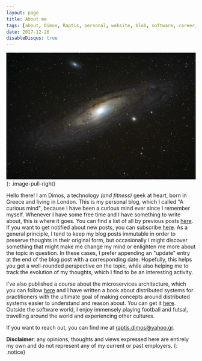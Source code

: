 ```yaml
---
layout: page
title: About me
tags: [about, Dimos, Raptis, personal, website, blob, software, career, professional]
date: 2017-12-26
disableDisqus: true
---
```


![About me Image](/assets/img/andromeda.jpg)
{: .image-pull-right}

Hello there! I am Dimos, a technology *(and fitness)* geek at heart, born in Greece and living in London. This is my personal blog, which I called "A curious mind", because I have been a curious mind ever since I remember myself. Whenever I have some free time and I have something to write about, this is where it goes. You can find a list of all by previous posts [here](/blog). If you want to get notified about new posts, you can subscribe [here](https://bit.ly/35KH1VM). As a general principle, I tend to keep my blog posts immutable in order to preserve thoughts in their original form, but occasionally I might discover something that might make me change my mind or enlighten me more about the topic in question. In these cases, I prefer appending an "update" entry at the end of the blog post with a corresponding date. Hopefully, this helps you get a well-rounded perspective on the topic, while also helping me to track the evolution of my thoughts, which I find to be an interesting activity. 

I've also published a course about the microservices architecture, which you can follow [here](https://www.packtpub.com/application-development/microservices-architecture-video) and I have written a book about distributed systems for practitioners with the ultimate goal of making concepts around distributed systems easier to understand and reason about. You can get it [here](https://leanpub.com/distributed-systems-for-practitioners). Outside the software world, I enjoy immensely playing football and futsal, travelling around the world and experiencing other cultures.

If you want to reach out, you can find me at [raptis.dimos@yahoo.gr](mailto:raptis.dimos@yahoo.gr).

**Disclaimer**: any opinions, thoughts and views expressed here are entirely my own and do not represent any of my current or past employers.
{: .notice}